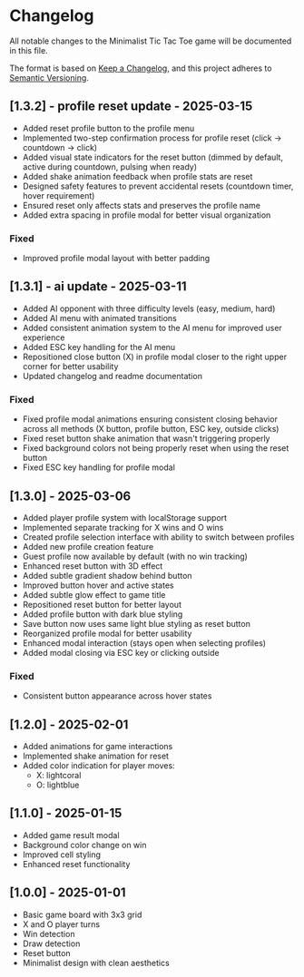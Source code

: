 # Changelog

All notable changes to the Minimalist Tic Tac Toe game will be documented in this file.

The format is based on [Keep a Changelog](https://keepachangelog.com/en/1.0.0/),
and this project adheres to [Semantic Versioning](https://semver.org/spec/v2.0.0.html).

## [1.3.2] - profile reset update - 2025-03-15
- Added reset profile button to the profile menu
- Implemented two-step confirmation process for profile reset (click → countdown → click)
- Added visual state indicators for the reset button (dimmed by default, active during countdown, pulsing when ready)
- Added shake animation feedback when profile stats are reset
- Designed safety features to prevent accidental resets (countdown timer, hover requirement)
- Ensured reset only affects stats and preserves the profile name
- Added extra spacing in profile modal for better visual organization

### Fixed
- Improved profile modal layout with better padding

## [1.3.1] - ai update - 2025-03-11
- Added AI opponent with three difficulty levels (easy, medium, hard)
- Added AI menu with animated transitions
- Added consistent animation system to the AI menu for improved user experience
- Added ESC key handling for the AI menu
- Repositioned close button (X) in profile modal closer to the right upper corner for better usability
- Updated changelog and readme documentation

### Fixed
- Fixed profile modal animations ensuring consistent closing behavior across all methods (X button, profile button, ESC key, outside clicks)
- Fixed reset button shake animation that wasn't triggering properly
- Fixed background colors not being properly reset when using the reset button
- Fixed ESC key handling for profile modal

## [1.3.0] - 2025-03-06
- Added player profile system with localStorage support
- Implemented separate tracking for X wins and O wins
- Created profile selection interface with ability to switch between profiles
- Added new profile creation feature
- Guest profile now available by default (with no win tracking)
- Enhanced reset button with 3D effect
- Added subtle gradient shadow behind button
- Improved button hover and active states
- Added subtle glow effect to game title
- Repositioned reset button for better layout
- Added profile button with dark blue styling
- Save button now uses same light blue styling as reset button
- Reorganized profile modal for better usability
- Enhanced modal interaction (stays open when selecting profiles)
- Added modal closing via ESC key or clicking outside

### Fixed
- Consistent button appearance across hover states

## [1.2.0] - 2025-02-01
- Added animations for game interactions
- Implemented shake animation for reset
- Added color indication for player moves:
  - X: lightcoral
  - O: lightblue

## [1.1.0] - 2025-01-15
- Added game result modal
- Background color change on win
- Improved cell styling
- Enhanced reset functionality

## [1.0.0] - 2025-01-01
- Basic game board with 3x3 grid
- X and O player turns
- Win detection
- Draw detection
- Reset button
- Minimalist design with clean aesthetics